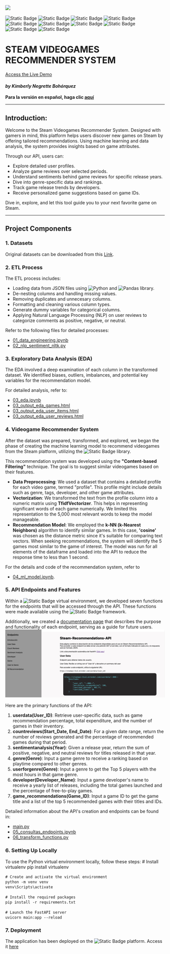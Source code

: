 ![](https://earthweb.com/wp-content/uploads/2022/05/Steam-940.jpg)

![Static Badge](https://img.shields.io/badge/Python-gray?style=flat&logo=python)
![Static Badge](https://img.shields.io/badge/-Pandas-gray?style=flat&logo=pandas)
![Static Badge](https://img.shields.io/badge/scikit--learn-gray?style=flat&logo=scikitlearn)
![Static Badge](https://img.shields.io/badge/-Matplotlib-gray?style=flat&logo=matplotlib)
![Static Badge](https://img.shields.io/badge/-Seaborn-gray?style=flat&logo=seaborn)
![Static Badge](https://img.shields.io/badge/NLTK-gray?style=flat&logo=NLTK)
![Static Badge](https://img.shields.io/badge/FastAPI-gray?style=flat&logo=FastAPI)
![Static Badge](https://img.shields.io/badge/Render-gray?style=flat&logo=Render)
![Static Badge](https://img.shields.io/badge/Json-gray?style=flat&logo=Json)
![Static Badge](https://img.shields.io/badge/HTML-gray?style=flat&logo=HTML)

# **STEAM VIDEOGAMES RECOMMENDER SYSTEM**
[Access the Live Demo](https://steamapi-3is2.onrender.com)
#### *by Kimberly Negrette Bohórquez*


**Para la versión en español, haga clic [aquí](README_es.md)**

---

## **Introduction:**

Welcome to the Steam Videogames Recommender System. Designed with gamers in mind, this platform helps users discover new games on Steam by offering tailored recommendations. Using machine learning and data analysis, the system provides insights based on game attributes.

Through our API, users can:
- Explore detailed user profiles.
- Analyze game reviews over selected periods.
- Understand sentiments behind game reviews for specific release years.
- Dive into genre-specific data and rankings.
- Track game release trends by developers.
- Receive personalized game suggestions based on game IDs.

Dive in, explore, and let this tool guide you to your next favorite game on Steam.

---

## **Project Components**

### **1. Datasets**

Original datasets can be downloaded from this [Link](https://drive.google.com/drive/folders/1HqBG2-sUkz_R3h1dZU5F2uAzpRn7BSpj).

### **2. ETL Process**

The ETL process includes: </br>

- Loading data from JSON files using ![Python](https://img.shields.io/badge/Python-gray?style=flat&logo=python) and ![Pandas](https://img.shields.io/badge/-Pandas-333333?style=flat&logo=pandas) library.
- De-nesting columns and handling missing values.
- Removing duplicates and unnecesary columns.
- Formatting and cleaning various column types.
- Generate dummy variables for categorical columns.
- Applying Natural Language Processing (NLP) on user reviews to categorize comments as positive, negative, or neutral.

Refer to the following files for detailed processes:

- [01_data_engineering.ipynb](./01_data_engineering.ipynb)
- [02_nlp_sentiment_nltk.py](./02_nlp_sentiment_nltk.py)


### **3. Exploratory Data Analysis (EDA)**

The EDA involved a deep examination of each column in the transformed dataset. We identified biases, outliers, imbalances, and potential key variables for the recommendation model.

For detailed analysis, refer to:

- [03_eda.ipynb](./03_eda.ipynb)
- [03_output_eda_games.html](./03_output_eda_games.html)
- [03_output_eda_user_items.html](./03_output_eda_user_items.html)
- [03_output_eda_user_reviews.html](./03_output_eda_user_reviews.html)

### **4. Videogame Recommender System**
After the dataset was prepared, transformed, and explored, we began the phase of creating the machine learning model to recommend videogames from the Steam platform, utilizing the ![Static Badge](https://img.shields.io/badge/scikit--learn-gray?style=flat&logo=scikitlearn) library.

This recommendation system was developed using the **"Content-based Filtering"** technique. The goal is to suggest similar videogames based on their features.

- **Data Preprocessing**: We used a dataset that contains a detailed profile for each video game, termed "profile". This profile might include details such as genre, tags, developer, and other game attributes.
- **Vectorization**: We transformed the text from the profile column into a numeric matrix using **TfidfVectorizer**. This helps in representing significant words of each game numerically. We limited this representation to the 5,000 most relevant words to keep the model manageable.
- **Recommendation Model**: We employed the **k-NN (k-Nearest Neighbors)** algorithm to identify similar games. In this case, **'cosine'** was chosen as the distance metric since it's suitable for comparing text vectors. When seeking recommendations, the system will identify the 5 games most similar to the game of interest.
The model was run for all elements of the dataframe and loaded into the API to reduce the response time to less than 1 second.

For the details and code of the recommendation system, refer to 

- [04_ml_model.ipynb](04_ml_model.ipynb).


### **5. API Endpoints and Features**

Within a ![Static Badge](https://img.shields.io/badge/Python-gray?style=flat&logo=python) virtual environment, we developed seven functions for the endpoints that will be accessed through the API. These functions were made available using the ![Static Badge](https://img.shields.io/badge/FastAPI-gray?style=flat&logo=FastAPI) framework.

Additionally, we created a [documentation page](https://steamapi-3is2.onrender.com) that describes the purpose and functionality of each endpoint, serving as a guide for future users.
![Documentation Screenshot](./src/img_api.jpeg)

Here are the primary functions of the API:

1. **userdata(User_ID)**: Retrieve user-specific data, such as game recommendation percentage, total expenditure, and the number of games in their inventory.
2. **countreviews(Start_Date, End_Date)**: For a given date range, return the number of reviews generated and the percentage of recommended games during that period.
3. **sentimentanalysis(Year)**: Given a release year, return the sum of positive, negative, and neutral reviews for titles released in that year.
4. **genre(Genre)**: Input a game genre to receive a ranking based on playtime compared to other genres.
5. **userforgenre(Genre)**: Input a genre to get the Top 5 players with the most hours in that game genre.
6. **developer(Developer_Name)**: Input a game developer's name to receive a yearly list of releases, including the total games launched and the percentage of free-to-play games.
7. **game_recommendations(Game_ID)**: Input a game ID to get the game title and a list of the top 5 recommended games with their titles and IDs.

Detailed information about the API's creation and endpoints can be found in:
- [main.py](./main.py)
- [05_consultas_endpoints.ipynb](./05_consultas_endpoints.ipynb)
- [06_transform_functions.py](./06_transform_functions.py)

### **6. Setting Up Locally**
To use the Python virtual environment locally, follow these steps:
    # Install virtualenv
    pip install virtualenv

    # Create and activate the virtual environment
    python -m venv venv
    venv\Scripts\activate

    # Install the required packages
    pip install -r requirements.txt

    # Launch the FastAPI server
    uvicorn main:app --reload

### **7. Deployment**

The application has been deployed on the ![Static Badge](https://img.shields.io/badge/Render-gray?style=flat&logo=Render) platform. Access it [here](https://steamapi-3is2.onrender.com)